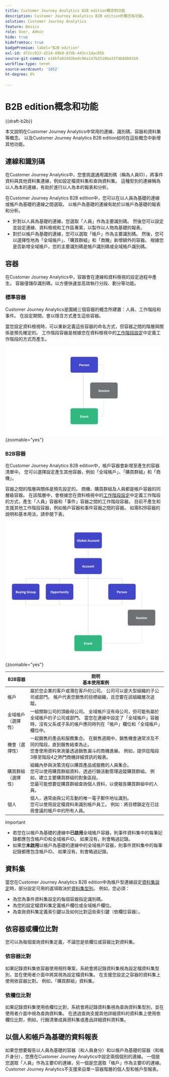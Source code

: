 ```yaml
---
title: Customer Journey Analytics B2B edition概念和功能
description: Customer Journey Analytics B2B edition的概念和功能。
solution: Customer Journey Analytics
feature: Basics
role: User, Admin
hide: true
hidefromtoc: true
badgePremium: label="B2B edition"
exl-id: df2cc922-d214-49b9-8fdb-443cc1dac05b
source-git-commit: e16bfa01dd3bedc96a147b2510ba33f4b88b01b9
workflow-type: tm+mt
source-wordcount: '1052'
ht-degree: 0%

---
```


# B2B edition概念和功能

{{draft-b2b}}

本文說明在Customer Journey Analytics中常用的連線、識別碼、容器和資料集等概念。 以及Customer Journey Analytics B2B edition如何在這些概念中新增其他功能。


## 連線和識別碼

在Customer Journey Analytics中，您會挑選通用識別碼（稱為人員ID），將事件資料與其他資料集連線，例如設定檔資料集和查詢資料集。 這種型別的連線稱為以人為本的連線，有助於進行以人為本的報表和分析。

在Customer Journey Analytics B2B edition中，您可以在以人員為基礎的連線或帳戶為基礎的連線之間選取。 以帳戶為基礎的連線有助於以帳戶為基礎的報表和分析。

* 針對以人員為基礎的連線，您選取「人員」作為主要識別碼。 然後您可以設定並設定連線、資料檢視和工作區專案，以製作以人物為基礎的報表。
* 對於以帳戶為基礎的連線，您可以選取「帳戶」作為主要識別碼。 然後，您可以選擇性地為「全域帳戶」、「購買群組」和「商機」新增額外的容器。 根據您是否新增全域帳戶，您的主要識別碼是帳戶識別碼或全域帳戶識別碼。


## 容器

在Customer Journey Analytics中，容器會在連線和資料檢視的設定過程中產生。 容器僅儲存識別碼，以方便快速並高效執行分段、劃分等功能。

### 標準容器

Customer Journey Analytics是圍繞三個容器的概念所建置：人員、工作階段和事件。 在設定期間，會以隱含方式產生這些容器。

當您設定資料檢視時，可以重新定義這些容器的命名方式，但容器之間的階層與關係是預先確定的。 工作階段容器是根據您在資料檢視中的[工作階段設定](/help/data-views/session-settings.md)中定義工作階段的方式而產生。

![B2C](assets/b2c-containers.svg){zoomable="yes"}


### B2B容器

在Customer Journey Analytics B2B edition中，帳戶容器會新增至產生的容器清單中。 您可以選擇設定產生其他容器，例如「全域帳戶」、「購買群組」和「商機」。

容器之間的階層與關係是預先設定的。 商機、購買群組及人員都是帳戶容器的同層級容器。 在該階層中，會根據您在資料檢視中的[工作階段設定](/help/data-views/session-settings.md)中定義工作階段的方式，產生「人員」容器和「事件」容器之間的工作階段容器。 目前不產生和支援其他工作階段容器，例如帳戶容器和事件容器之間的容器。 如需B2B容器的說明和基本用法，請參閱下表。

![B2B](assets/b2b-containers.svg){zoomable="yes"}

| B2B容器 | 說明<br/>基本使用案例 |
|---|---|
| 帳戶 | 屬於您企業的客戶或潛在客戶的公司。 公司可以是大型組織的子公司或部門。 帳戶代表您銷售的目標組織，且您要在該組織層次追蹤。 |
| 全域帳戶（選擇性） | 一組關聯公司的頂級母公司。 全域帳戶沒有母公司，但可能有屬於全域帳戶的子公司或部門。 當您在連線中設定了「全域帳戶」容器時，沒有父系或子系的帳戶應同時列在「帳戶」欄位和「全域帳戶」欄位中。 |
| 機會（選擇性） | 一起銷售的產品和服務集合。 在銷售週期中，銷售機會通常涉及不同的階段，直到銷售結束為止。<br>您會使用資料來測量透過銷售漏斗的商機進展。 例如，提供從階段3移至階段4之熱門商機詳細資訊的報表。 |
| 購買群組（選擇性） | 組織內參與決策流程以購買產品或服務的人員集合。 <br/>您可以使用購買群組資料，透過行銷活動管理追蹤購買群組。 例如，建立主要購買群組的對象區段。<br/>您最可能想要從購買群組查詢個人資料，以便報告購買群組中的人員。 |
| 個人 | 個人，通常由與公司互動的唯一電子郵件地址識別。 <br/>您可以使用設定檔資料來識別帳戶員工。 例如：將目標鎖定在已註冊會議的帳戶中的所有人員。 |

>[!IMPORTANT]
>
>* 若您在以帳戶為基礎的連線中&#x200B;**已啟用**&#x200B;全域帳戶容器，則事件資料集中的每筆記錄都應包含帳戶ID和全域帳戶ID。 如果沒有，則會略過記錄。
>* 如果您&#x200B;**未啟用**&#x200B;以帳戶為基礎的連線中的全域帳戶容器，則事件資料集中的每筆記錄都應包含帳戶ID。 如果沒有，則會略過記錄。

## 資料集

當您在Customer Journey Analytics B2B edition中為帳戶型連線設定[資料集設定](/help/connections/create-connection.md#dataset-settings)時，部分設定可用的選項取決於[資料集型別](/help/connections/create-connection.md#dataset-types)。 例如，您必須：

* 為您為事件資料集設定的每個容器指定識別碼。
* 為您的設定檔資料集定義帳戶欄位或全域帳戶欄位。
* 為查詢資料集定義索引鍵以及如何比對這些索引鍵（依欄位容器）。

## 依容器或欄位比對

您可以為每個查詢資料集定義，不論您是依欄位或容器比對資料集。

### 依容器比對

如果記錄資料集依容器使用相符專案，系統會將記錄資料集視為設定檔資料集型別，並在使用者介面中將其視為設定檔資料集。 在支援您設定之容器的資料集上使用依容器比對。 例如，「購買群組」資料集。

### 依欄位比對

如果記錄資料集使用依欄位比對，系統會將記錄資料集視為查詢資料集型別，並在使用者介面中視為查詢資料集。 在透過查詢支援其他詳細資料的資料集上使用依欄位比對，例如，行銷清單成員資料集或產品詳細資料資料集。


## 以個人和帳戶為基礎的資料報表

如果您想要報告以人員為基礎的容器（和人員身分）和以帳戶為基礎的容器（和帳戶身分），您應在Customer Journey Analytics中設定兩個個別的連線。 一個是您選取「人員」作為主要ID的連線，另一個是您選取「帳戶」作為主要ID的連線。 Customer Journey Analytics不支援來自單一容器階層的個人型和帳戶型報表。

